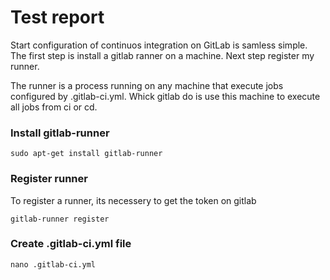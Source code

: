 # Test report

Start configuration of continuos integration on GitLab is samless simple. The first step is install a gitlab ranner on a machine. Next step register my runner.

The runner is a process running on any machine that execute jobs configured by .gitlab-ci.yml. Whick gitlab do is use this machine to execute all jobs from ci or cd.

### Install gitlab-runner
	sudo apt-get install gitlab-runner

### Register runner

To register a runner, its necessery to get the token on gitlab

	gitlab-runner register
	
### Create .gitlab-ci.yml file
	nano .gitlab-ci.yml
